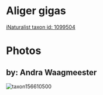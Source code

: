 
Aliger gigas
============
  
[iNaturalist taxon id: 1099504](https://www.inaturalist.org/taxa/1099504)
# Photos

## by: Andra Waagmeester
  
![taxon156610500](https://inaturalist-open-data.s3.amazonaws.com/photos/167805973/medium.jpeg)